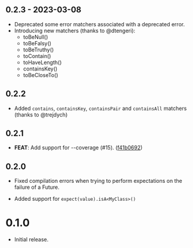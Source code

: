 ## 0.2.3 - 2023-03-08
- Deprecated some error matchers associated with a deprecated error.
- Introducing new matchers (thanks to @dtengeri):
  - toBeNull()
  - toBeFalsy()
  - toBeTruthy()
  - toContain()
  - toHaveLength()
  - containsKey()
  - toBeCloseTo()

## 0.2.2

- Added `contains`, `containsKey`, `containsPair` and `containsAll` matchers (thanks to @trejdych)

## 0.2.1

- **FEAT**: Add support for --coverage (#15). ([f41b0692](https://github.com/invertase/spec/commit/f41b0692de74fba162db2c1dac5d8f8a84dd6524))

## 0.2.0

- Fixed compilation errors when trying to perform expectations on the failure
  of a Future.

- Added support for `expect(value).isA<MyClass>()`

# 0.1.0

- Initial release.
